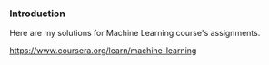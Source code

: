 ### Introduction

Here are my solutions for Machine Learning course's assignments.

https://www.coursera.org/learn/machine-learning
